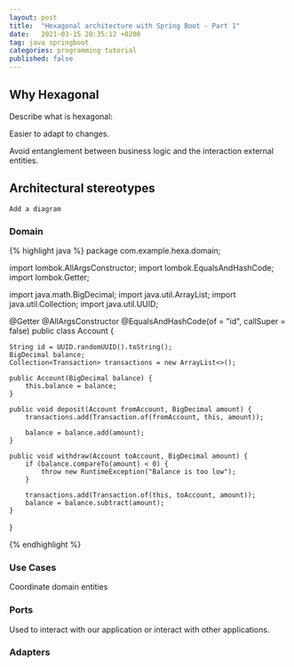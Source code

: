 ```yaml
---
layout: post
title:  "Hexagonal architecture with Spring Boot - Part 1"
date:   2021-03-15 20:35:12 +0200
tag: java springboot
categories: programming tutorial
published: false
---
```


## Why Hexagonal

Describe what is hexagonal:

Easier to adapt to changes.

Avoid entanglement between business logic and the interaction external entities.

## Architectural stereotypes

`Add a diagram`

### Domain

{% highlight java %}
package com.example.hexa.domain;


import lombok.AllArgsConstructor;
import lombok.EqualsAndHashCode;
import lombok.Getter;

import java.math.BigDecimal;
import java.util.ArrayList;
import java.util.Collection;
import java.util.UUID;

@Getter
@AllArgsConstructor
@EqualsAndHashCode(of = "id", callSuper = false)
public class Account {

    String id = UUID.randomUUID().toString();
    BigDecimal balance;
    Collection<Transaction> transactions = new ArrayList<>();

    public Account(BigDecimal balance) {
        this.balance = balance;
    }

    public void deposit(Account fromAccount, BigDecimal amount) {
        transactions.add(Transaction.of(fromAccount, this, amount));

        balance = balance.add(amount);
    }

    public void withdraw(Account toAccount, BigDecimal amount) {
        if (balance.compareTo(amount) < 0) {
            throw new RuntimeException("Balance is too low");
        }

        transactions.add(Transaction.of(this, toAccount, amount));
        balance = balance.subtract(amount);
    }
}

{% endhighlight %}

### Use Cases

Coordinate domain entities

### Ports

Used to interact with our application or interact with other applications.

### Adapters